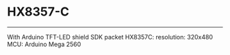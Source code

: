 # HX8357-C
-----
With Arduino TFT-LED shield
SDK packet
HX8357C: resolution: 320x480
MCU: Arduino Mega 2560
